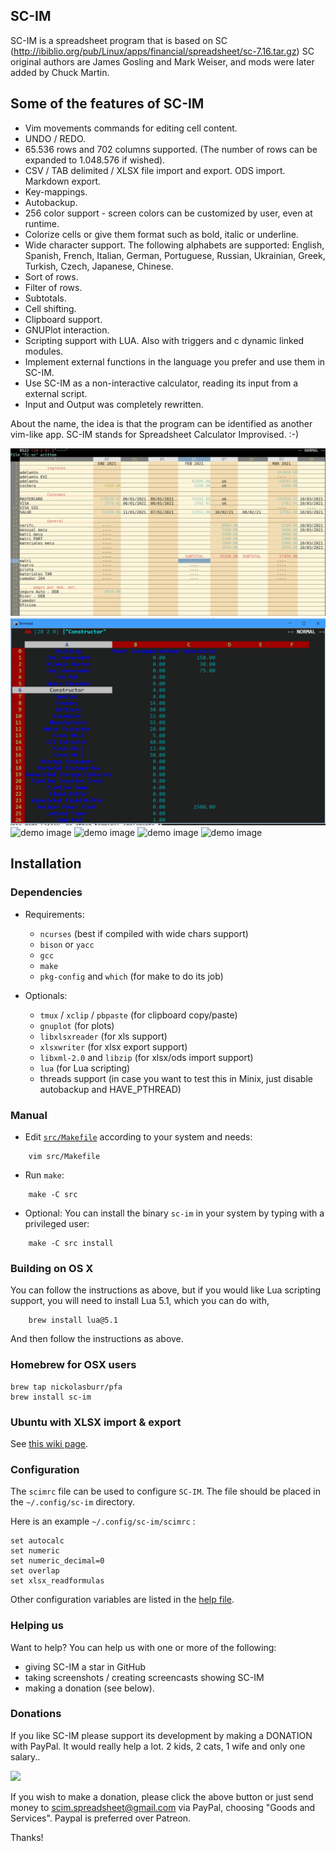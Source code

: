 ## SC-IM

SC-IM is a spreadsheet program that is based on SC (http://ibiblio.org/pub/Linux/apps/financial/spreadsheet/sc-7.16.tar.gz)
SC original authors are James Gosling and Mark Weiser, and mods were later added by Chuck Martin.

## Some of the features of SC-IM

- Vim movements commands for editing cell content.
- UNDO / REDO.
- 65.536 rows and 702 columns supported. (The number of rows can be expanded to 1.048.576 if wished).
- CSV / TAB delimited / XLSX file import and export. ODS import. Markdown export.
- Key-mappings.
- Autobackup.
- 256 color support - screen colors can be customized by user, even at runtime.
- Colorize cells or give them format such as bold, italic or underline.
- Wide character support. The following alphabets are supported: English, Spanish, French, Italian, German, Portuguese, Russian, Ukrainian, Greek, Turkish, Czech, Japanese, Chinese.
- Sort of rows.
- Filter of rows.
- Subtotals.
- Cell shifting.
- Clipboard support.
- GNUPlot interaction.
- Scripting support with LUA. Also with triggers and c dynamic linked modules.
- Implement external functions in the language you prefer and use them in SC-IM.
- Use SC-IM as a non-interactive calculator, reading its input from a external script.
- Input and Output was completely rewritten.

About the name, the idea is that the program can be identified as another vim-like app.
SC-IM stands for Spreadsheet Calculator Improvised. :-)

![demo image](screenshots/scim6.png?raw=true)
![demo image](screenshots/scim-plot-graph.gif?raw=true)
![demo image](screenshots/scim5.png?raw=true)
![demo image](screenshots/scim4.png?raw=true)
![demo image](screenshots/scimp2.png?raw=true)
![demo image](screenshots/scimp3.png?raw=true)

## Installation

### Dependencies

* Requirements:

  - `ncurses` (best if compiled with wide chars support)
  - `bison` or `yacc`
  - `gcc`
  - `make`
  - `pkg-config` and `which` (for make to do its job)

* Optionals:

  - `tmux` / `xclip` / `pbpaste` (for clipboard copy/paste)
  - `gnuplot` (for plots)
  - `libxlsxreader` (for xls support)
  - `xlsxwriter` (for xlsx export support)
  - `libxml-2.0` and `libzip` (for xlsx/ods import support)
  - `lua` (for Lua scripting)
  - threads support (in case you want to test this in Minix, just disable autobackup and HAVE_PTHREAD)

### Manual

* Edit [`src/Makefile`](src/Makefile) according to your system and needs:
```
    vim src/Makefile
```

* Run `make`:
```
    make -C src
```

* Optional: You can install the binary `sc-im` in your system by typing with a privileged user:
```
    make -C src install
```

### Building on OS X

You can follow the instructions as above, but if you would like Lua scripting
support, you will need to install Lua 5.1, which you can do with,

```
    brew install lua@5.1
```

And then follow the instructions as above.

### Homebrew for OSX users

```
brew tap nickolasburr/pfa
brew install sc-im
```

### Ubuntu with XLSX import & export

See [this wiki page](https://github.com/andmarti1424/sc-im/wiki/Ubuntu-with-XLSX-import-&-export).

### Configuration

The `scimrc` file can be used to configure `SC-IM`. The file should be placed in the `~/.config/sc-im` directory.

Here is an example `~/.config/sc-im/scimrc` :

    set autocalc
    set numeric
    set numeric_decimal=0
    set overlap
    set xlsx_readformulas

Other configuration variables are listed in the [help file](https://raw.githubusercontent.com/andmarti1424/sc-im/freeze/src/doc).

### Helping us

Want to help?  You can help us with one or more of the following:

* giving SC-IM a star in GitHub
* taking screenshots / creating screencasts showing SC-IM
* making a donation (see below).

### Donations

If you like SC-IM please support its development by making a DONATION with PayPal.
It would really help a lot. 2 kids, 2 cats, 1 wife and only one salary..

<a href="https://www.paypal.com/cgi-bin/webscr?cmd=_s-xclick&hosted_button_id=U537V8SNQQ45J" target="_blank">
<img src="https://www.paypalobjects.com/en_US/i/btn/btn_donate_LG.gif" />
</a>

If you wish to make a donation, please click the above button or just send money to scim.spreadsheet@gmail.com via PayPal, choosing "Goods and Services".
Paypal is preferred over Patreon.

Thanks!
